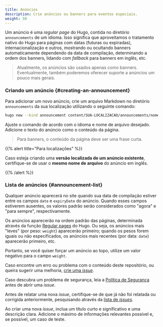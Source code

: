 ```yaml
---
title: Anúncios
description: Crie anúncios ou banners para eventos especiais.
weight: 50
---
```


Um anúncio é uma _regular page_ do Hugo, contida no diretório `announcements` de
um idioma. Isso significa que aproveitamos o tratamento nativo do Hugo para
páginas com datas (futuras ou expiradas), internacionalização e outros,
mostrando ou ocultando banners automaticamente dependendo da data de compilação,
determinando a ordem dos banners, lidando com _fallback_ para banners em inglês,
etc.

> Atualmente, os anúncios são usados apenas como banners. Eventualmente, também
> poderemos oferecer suporte a anúncios um pouco mais gerais.

### Criando um anúncio {#creating-an-announcement}

Para adicionar um novo anúncio, crie um arquivo Markdown no diretório
`announcements` da sua localização utilizando o seguinte comando:

```sh
hugo new --kind announcement content/SUA-LOCALIZACAO/announcements/nome-do-arquivo-de-anuncio.md
```

Ajuste o comando de acordo com o idioma e nome de arquivo desejado. Adicione o
texto do anúncio como o conteúdo da página.

> Para banners, o conteúdo da página deve ser uma frase curta.

{{% alert title="Para localizações" %}}

Caso esteja criando uma **versão localizada de um anúncio existente**,
certifique-se de usar o **mesmo nome de arquivo** do anúncio em inglês.

{{% /alert %}}

### Lista de anúncios {#announcement-list}

Qualquer anúncio aparecerá no site quando sua data de compilação estiver entre
os campos `date` e `expiryDate` do anúncio. Quando esses campos estiverem
ausentes, os valores padrão serão considerados como "agora" e "para sempre",
respectivamente.

Os anúncios aparecerão na ordem padrão das páginas, determinada através da
função [Regular pages](https://gohugo.io/methods/site/regularpages/) do Hugo. Ou
seja, os anúncios mais "leves" (por peso: `weight`) aparecerão primeiro; quando
os pesos forem iguais ou não especificados, os anúncios mais recentes (por data:
`date`) aparecerão primeiro, etc.

Portanto, se você quiser forçar um anúncio ao topo, utilize um valor negativo
para o campo `weight`.

Caso encontre um erro ou problema com o conteúdo deste repositório, ou queira
sugerir uma melhoria, [crie uma _issue_][new-issue].

Caso descubra um problema de segurança, leia a
[Política de Segurança](https://github.com/open-telemetry/opentelemetry.io/security/policy)
antes de abrir uma _issue_.

Antes de relatar uma nova _issue_, certifique-se de que já não foi relatada ou
corrigida anteriormente, pesquisando através da
[lista de _issues_](https://github.com/open-telemetry/opentelemetry.io/issues?q=is%3Aissue+is%3Aopen+sort%3Aupdated-desc).

Ao criar uma nova _issue_, inclua um título curto e significativo e uma
descrição clara. Adicione o máximo de informações relevantes possível e, se
possível, um caso de teste.

[new-issue]: https://github.com/open-telemetry/opentelemetry.io/issues/new/choose
